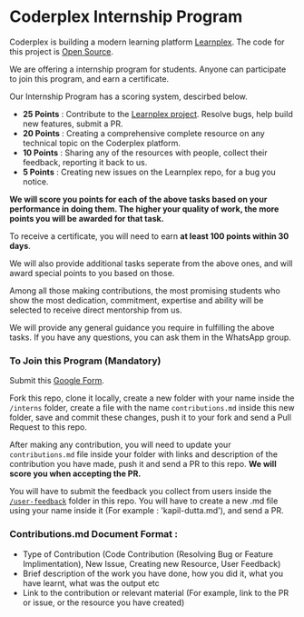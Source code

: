 # Coderplex Internship Program
Coderplex is building a modern learning platform [Learnplex](https://coderplex.in). The code for this project is [Open Source](https://github.com/coderplex/learnplex).

We are offering a internship program for students. Anyone can participate to join this program, and earn a certificate. 

Our Internship Program has a scoring system, descirbed below.
- **25 Points** : Contribute to the [Learnplex project](https://github.com/coderplex/learnplex). Resolve bugs, help build new features, submit a PR. 
- **20 Points** : Creating a comprehensive complete resource on any technical topic on the Coderplex platform. 
- **10 Points** : Sharing any of the resources with people, collect their feedback, reporting it back to us. 
- **5 Points** : Creating new issues on the Learnplex repo, for a bug you notice.

**We will score you points for each of the above tasks based on your performance in doing them. The higher your quality of work, the more points you will be awarded for that task.**

To receive a certificate, you will need to earn **at least 100 points within 30 days**.

We will also provide additional tasks seperate from the above ones, and will award special points to you based on those. 

Among all those making contributions, the most promising students who show the most dedication, commitment, expertise and ability will be selected to receive direct mentorship from us. 

We will provide any general guidance you require in fulfilling the above tasks. If you have any questions, you can ask them in the WhatsApp group. 

### To Join this Program (Mandatory)
Submit this [Google Form](https://docs.google.com/forms/d/e/1FAIpQLSe_Hds8IYjYtQjxRN0zMBcUpZsZHhM_RVP0NTMSmnPDfkUwPQ/viewform).

Fork this repo, clone it locally, create a new folder with your name inside the `/interns` folder, create a file with the name `contributions.md` inside this new folder, save and commit these changes, push it to your fork and send a Pull Request to this repo.  

After making any contribution, you will need to update your `contributions.md` file inside your folder with links and description of the contribution you have made, push it and send a PR to this repo. **We will score you when accepting the PR.** 

You will have to submit the feedback you collect from users inside the [`/user-feedback`](https://github.com/coderplex/internship/tree/master/user-feedback) folder in this repo. You will have to create a new .md file using your name inside it (For example : 'kapil-dutta.md'), and send a PR. 

### Contributions.md Document Format : 
- Type of Contribution (Code Contribution (Resolving Bug or Feature Implimentation), New Issue, Creating new Resource, User Feedback)
- Brief description of the work you have done, how you did it, what you have learnt, what was the output etc
- Link to the contribution or relevant material (For example, link to the PR or issue, or the resource you have created)
